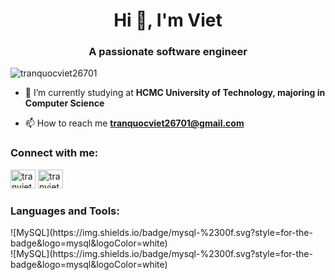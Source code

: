 <h1 align="center">Hi 👋, I'm Viet</h1>
<h3 align="center">A passionate software engineer</h3>

<p align="left"> <img src="https://komarev.com/ghpvc/?username=tranquocviet26701&label=Profile%20views&color=0e75b6&style=flat" alt="tranquocviet26701" /> </p>

- 🔭 I’m currently studying at **HCMC University of Technology, majoring in Computer Science**

- 📫 How to reach me **tranquocviet26701@gmail.com**

<h3 align="left">Connect with me:</h3>
<p align="left">
<a href="https://linkedin.com/in/tranviet26701" target="_blank"><img src="https://www.vectorlogo.zone/logos/linkedin/linkedin-icon.svg" alt="tranviet26701" height="30" width="40" /></a>
<a href="https://dev.to/tranviet" target="_blank"><img src="https://www.vectorlogo.zone/logos/devto/devto-icon.svg" alt="tranviet" height="30" width="40" /></a>
</p>

<h3 align="left">Languages and Tools:</h3>
![MySQL](https://img.shields.io/badge/mysql-%2300f.svg?style=for-the-badge&logo=mysql&logoColor=white)
<div align="left">
![MySQL](https://img.shields.io/badge/mysql-%2300f.svg?style=for-the-badge&logo=mysql&logoColor=white)
<!--     <code><img height="50" src="https://user-images.githubusercontent.com/25181517/117447155-6a868a00-af3d-11eb-9cfe-245df15c9f3f.png" alt="JavaScript" title="JavaScript" /></code>
	<code><img height="50" src="https://user-images.githubusercontent.com/25181517/183890598-19a0ac2d-e88a-4005-a8df-1ee36782fde1.png" alt="TypeScript" title="TypeScript" /></code>
	<code><img height="50" src="https://user-images.githubusercontent.com/25181517/183423507-c056a6f9-1ba8-4312-a350-19bcbc5a8697.png" alt="Python" title="Python" /></code>
	<code><img height="50" src="https://user-images.githubusercontent.com/25181517/183897015-94a058a6-b86e-4e42-a37f-bf92061753e5.png" alt="React" title="React" /></code>
	<code><img height="50" src="https://user-images.githubusercontent.com/25181517/183568594-85e280a7-0d7e-4d1a-9028-c8c2209e073c.png" alt="Node.js" title="Node.js" /></code>
	<code><img height="50" src="https://user-images.githubusercontent.com/25181517/183896128-ec99105a-ec1a-4d85-b08b-1aa1620b2046.png" alt="MySQL" title="MySQL" /></code>
	<code><img height="50" src="https://user-images.githubusercontent.com/25181517/117207330-263ba280-adf4-11eb-9b97-0ac5b40bc3be.png" alt="Docker" title="Docker" /></code> -->
</div>
